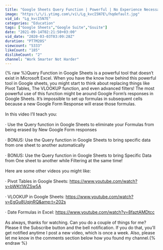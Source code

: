 ```yaml
---
title: "Google Sheets Query Function | Powerful | No Experience Necessary"
image: "https:\/\/i.ytimg.com\/vi\/Lg_kvcI5N7E\/hqdefault.jpg"
vid_id: "Lg_kvcI5N7E"
categories: "Education"
tags: ["Google Sheets","Google Suite","Gsuite"]
date: "2021-09-14T02:21:50+03:00"
vid_date: "2020-03-03T03:09:28Z"
duration: "PT7M20S"
viewcount: "5333"
likeCount: "185"
dislikeCount: "2"
channel: "Work Smarter Not Harder"
---
```

{% raw %}Query Function in Google Sheets is a powerful tool that doesn’t exist in Microsoft Excel. When you have the know how behind this powerful tool in Google sheets, you might start to think about replacing things like Pivot Tables, The VLOOKUP function, and even advanced filters! The most powerful use of this function might be around Google Form’s responses in Google Sheets. It’s impossible to set up formulas in subsequent cells because a new Google Form Response will erase those formulas.<br /><br />In this video I’ll teach you:<br /><br />·         Use the Query function in Google Sheets to eliminate your Formulas from being erased by New Google Form responses<br /><br />·         BONUS: Use the Query function in Google Sheets to bring specific data from one sheet to another automatically<br /><br />·         BONUS: Use the Query function in Google Sheets to bring Specific Data from One sheet to another while Filtering at the same time!<br /><br />Here are some other videos you might like:<br /><br />·         Pivot Tables in Google Sheets: <a rel="nofollow" target="blank" href="https://www.youtube.com/watch?v=bWKt1WZSw5A">https://www.youtube.com/watch?v=bWKt1WZSw5A</a><br /><br />·         VLOOKUP in Google Sheets: <a rel="nofollow" target="blank" href="https://www.youtube.com/watch?v=EgGu8UqjnRQ&amp;t=202s">https://www.youtube.com/watch?v=EgGu8UqjnRQ&amp;t=202s</a><br /><br />·         Date Formulas in Excel: <a rel="nofollow" target="blank" href="https://www.youtube.com/watch?v=8faztAMDtcc">https://www.youtube.com/watch?v=8faztAMDtcc</a><br /><br />As always, thanks for watching. Can you do a couple of things for me? Please it the Subscribe button and the bell notification. If you do that, you’ll get notified anytime I post a new video, which is once a week. Also, please let me know in the comments section below how you found my channel.{% endraw %}
